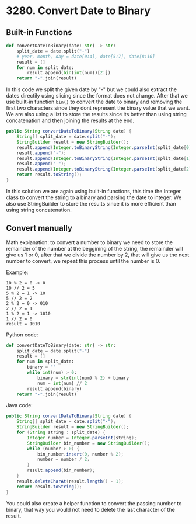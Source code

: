 # 3280. Convert Date to Binary

## Built-in Functions

```python
def convertDateToBinary(date: str) -> str:
    split_date = date.split("-")
    # year, month, day = date[0:4], date[5:7], date[8:10]
    result = []
    for num in split_date:
        result.append(bin(int(num))[2:])
    return "-".join(result)
```

In this code we split the given date by "-" but we could also extract the dates directily using slicing since the format does not change. After that we use built-in function `bin()` to convert the date to binary and removing the first two characters since they dont represent the binary value that we want. We are also using a list to store the results since its better than using string concatenation and then joining the results at the end.

```java
public String convertDateToBinary(String date) {
    String[] split_date = date.split("-");
    StringBuilder result = new StringBuilder();
    result.append(Integer.toBinaryString(Integer.parseInt(split_date[0])));
    result.append("-");
    result.append(Integer.toBinaryString(Integer.parseInt(split_date[1])));
    result.append("-");
    result.append(Integer.toBinaryString(Integer.parseInt(split_date[2])));
    return result.toString();
}
```

In this solution we are again using built-in functions, this time the Integer class to convert the string to a binary and parsing the date to integer. We also use StringBuilder to store the results since it is more efficient than using string concatenation.

## Convert manually

Math explanation: to convert a number to binary we need to store the remainder of the number at the beggining of the string, the remainder will give us 1 or 0, after that we divide the number by 2, that will give us the next number to convert, we repeat this process until the number is 0.

Example:

```plaintext
10 % 2 = 0 -> 0
10 // 2 = 5
5 % 2 = 1 -> 10
5 // 2 = 2
2 % 2 = 0 -> 010
2 // 2 = 1
1 % 2 = 1 -> 1010
1 // 2 = 0
result = 1010
```

Python code:

```python
def convertDateToBinary(date: str) -> str:
    split_date = date.split("-")
    result = []
    for num in split_date:
        binary = ""
        while int(num) > 0:
            binary = str(int(num) % 2) + binary
            num = int(num) // 2
        result.append(binary)
    return "-".join(result)
```

Java code:

```java
public String convertDateToBinary(String date) {
    String[] split_date = date.split("-");
    StringBuilder result = new StringBuilder();
    for (String string : split_date) {
        Integer number = Integer.parseInt(string);
        StringBuilder bin_number = new StringBuilder();
        while (number > 0) {
            bin_number.insert(0, number % 2);
            number = number / 2;
        }
        result.append(bin_number);
    }
    result.deleteCharAt(result.length() - 1);
    return result.toString();
}
```

You could also create a helper function to convert the passing number to binary, that way you would not need to delete the last character of the result.
